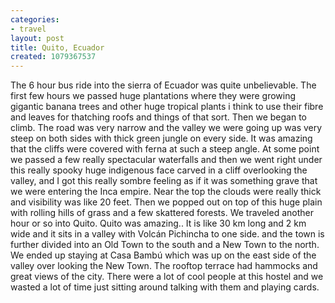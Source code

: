 ```yaml
---
categories:
- travel
layout: post
title: Quito, Ecuador
created: 1079367537
---
```

The 6 hour bus ride into the sierra of Ecuador was quite unbelievable. The first few hours we passed huge plantations where they were growing gigantic banana trees and other huge tropical plants i think to use their fibre and leaves for thatching roofs and things of that sort.  Then we began to climb.  The road was very narrow and the valley we were going up was very steep on both sides with thick green jungle on every side. It was amazing that the cliffs were covered with ferna at such a steep angle.  At some point we passed a few really spectacular waterfalls and then we went right under this really spooky huge indigenous face carved in a cliff overlooking the valley, and I got this really sombre feeling as if it was something grave that we were entering the Inca empire. Near the top the clouds were really thick and visibility was like 20 feet.  Then we popped out on top of this huge plain with rolling hills of grass and a few skattered forests.  We traveled another hour or so into Quito.  Quito was amazing.. It is like 30 km long and 2 km wide and it sits in a valley with Volcán Pichincha to one side. and the town is further divided into an Old Town to the south and a New Town to the north. We ended up staying at Casa Bambú which was up on the east side of the valley over looking the New Town.  The rooftop terrace had hammocks and great views of the city.  There were a lot of cool people at this hostel and we wasted a lot of time just sitting around talking with them and playing cards. 

